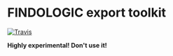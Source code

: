 # FINDOLOGIC export toolkit

[![Travis](https://img.shields.io/travis/findologic/libflexport.svg)](https://travis-ci.org/findologic/libflexport)

**Highly experimental! Don't use it!**